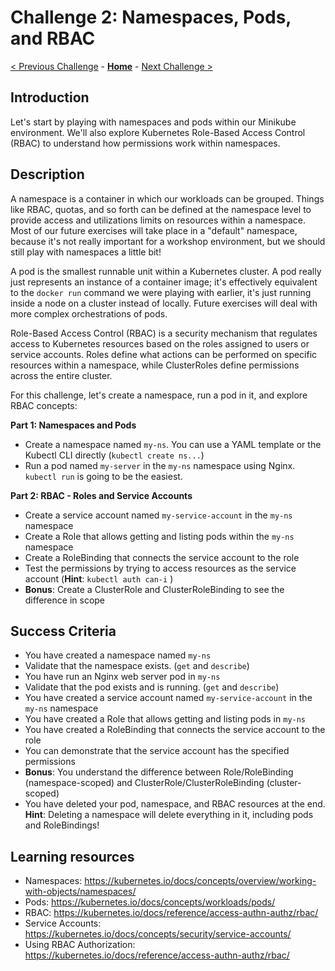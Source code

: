 # Challenge 2: Namespaces, Pods, and RBAC

[< Previous Challenge](./01-containers.md) - **[Home](../README.md)** - [Next Challenge >](./03-k8sdeployment.md)

## Introduction

Let's start by playing with namespaces and pods within our Minikube environment. We'll also explore Kubernetes Role-Based Access Control (RBAC) to understand how permissions work within namespaces.

## Description

A namespace is a container in which our workloads can be grouped. Things like RBAC, quotas, and so forth can be defined at the namespace level to provide access and utilizations limits on resources within a namespace. Most of our future exercises will take place in a "default" namespace, because it's not really important for a workshop environment, but we should still play with namespaces a little bit!

A pod is the smallest runnable unit within a Kubernetes cluster. A pod really just represents an instance of a container image; it's effectively equivalent to the `docker run` command we were playing with earlier, it's just running inside a node on a cluster instead of locally. Future exercises will deal with more complex orchestrations of pods.

Role-Based Access Control (RBAC) is a security mechanism that regulates access to Kubernetes resources based on the roles assigned to users or service accounts. Roles define what actions can be performed on specific resources within a namespace, while ClusterRoles define permissions across the entire cluster.

For this challenge, let's create a namespace, run a pod in it, and explore RBAC concepts:

**Part 1: Namespaces and Pods**
- Create a namespace named `my-ns`. You can use a YAML template or the Kubectl CLI directly (`kubectl create ns...`)
- Run a pod named `my-server` in the `my-ns` namespace using Nginx. `kubectl run` is going to be the easiest.

**Part 2: RBAC - Roles and Service Accounts**
- Create a service account named `my-service-account` in the `my-ns` namespace
- Create a Role that allows getting and listing pods within the `my-ns` namespace
- Create a RoleBinding that connects the service account to the role
- Test the permissions by trying to access resources as the service account (**Hint**: `kubectl auth can-i` )
- **Bonus**: Create a ClusterRole and ClusterRoleBinding to see the difference in scope 

## Success Criteria
- You have created a namespace named `my-ns`
- Validate that the namespace exists. (`get` and `describe`)
- You have run an Nginx web server pod in `my-ns` 
- Validate that the pod exists and is running. (`get` and `describe`)
- You have created a service account named `my-service-account` in the `my-ns` namespace
- You have created a Role that allows getting and listing pods in `my-ns`
- You have created a RoleBinding that connects the service account to the role
- You can demonstrate that the service account has the specified permissions
- **Bonus**: You understand the difference between Role/RoleBinding (namespace-scoped) and ClusterRole/ClusterRoleBinding (cluster-scoped)
- You have deleted your pod, namespace, and RBAC resources at the end. **Hint**: Deleting a namespace will delete everything in it, including pods and RoleBindings!

## Learning resources
- Namespaces: https://kubernetes.io/docs/concepts/overview/working-with-objects/namespaces/
- Pods: https://kubernetes.io/docs/concepts/workloads/pods/
- RBAC: https://kubernetes.io/docs/reference/access-authn-authz/rbac/
- Service Accounts: https://kubernetes.io/docs/concepts/security/service-accounts/
- Using RBAC Authorization: https://kubernetes.io/docs/reference/access-authn-authz/rbac/